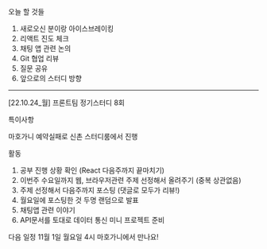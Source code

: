 오늘 할 것들
1. 새로오신 분이랑 아이스브레이킹
2. 리액트 진도 체크
3. 채팅 앱 관련 논의
4. Git 협업 리뷰
5. 질문 공유
6. 앞으로의 스터디 방향
***

[22.10.24_월] 프론트팀 정기스터디 8회

특이사항

마호가니 예약실패로 신촌 스터디룸에서 진행

활동

1. 공부 진행 상황 확인 (React 다음주까지 끝마치기)
2. 이번주 수요일까지 웹, 브라우저관련 주제 선정해서 올려주기 (중복 상관없음)
3. 주제 선정해서 다음주까지 포스팅 (댓글로 모두가 리뷰!)
4. 월요일에 포스팅한 것 두명 랜덤으로 발표
5. 채팅앱 관련 이야기
6. API문서를 토대로 데이터 통신 미니 프로젝트 준비

다음 일정 11월 1일 월요일 4시 마호가니에서 만나요!
